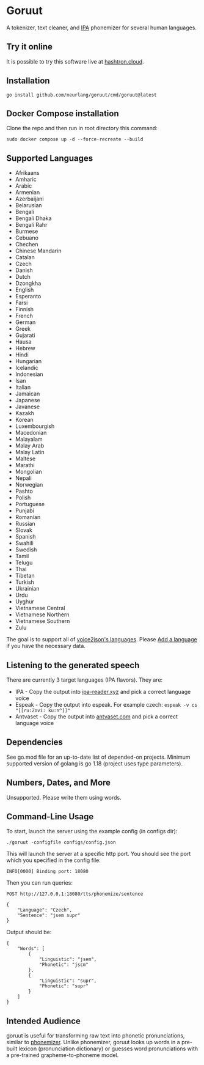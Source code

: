 # Goruut

A tokenizer, text cleaner, and [IPA](https://en.wikipedia.org/wiki/International_Phonetic_Alphabet) phonemizer for several human languages.

## Try it online

It is possible to try this software live at [hashtron.cloud](https://hashtron.cloud/).

## Installation

```
go install github.com/neurlang/goruut/cmd/goruut@latest
```

## Docker Compose installation

Clone the repo and then run in root directory this command:

```
sudo docker compose up -d --force-recreate --build
```

## Supported Languages

* Afrikaans
* Amharic
* Arabic
* Armenian
* Azerbaijani
* Belarusian
* Bengali
* Bengali Dhaka
* Bengali Rahr
* Burmese
* Cebuano
* Chechen
* Chinese Mandarin
* Catalan
* Czech
* Danish
* Dutch
* Dzongkha
* English
* Esperanto
* Farsi
* Finnish
* French
* German
* Greek
* Gujarati
* Hausa
* Hebrew
* Hindi
* Hungarian
* Icelandic
* Indonesian
* Isan
* Italian
* Jamaican
* Japanese
* Javanese
* Kazakh
* Korean
* Luxembourgish
* Macedonian
* Malayalam
* Malay Arab
* Malay Latin
* Maltese
* Marathi
* Mongolian
* Nepali
* Norwegian
* Pashto
* Polish
* Portuguese
* Punjabi
* Romanian
* Russian
* Slovak
* Spanish
* Swahili
* Swedish
* Tamil
* Telugu
* Thai
* Tibetan
* Turkish
* Ukrainian
* Urdu
* Uyghur
* Vietnamese Central
* Vietnamese Northern
* Vietnamese Southern
* Zulu

The goal is to support all of [voice2json's languages](https://github.com/synesthesiam/voice2json-profiles#supported-languages).
Please [Add a language](https://github.com/neurlang/goruut/blob/master/dicts/README.md) if you have the necessary data.

## Listening to the generated speech

There are currently 3 target languages (IPA flavors). They are:

* IPA - Copy the output into [ipa-reader.xyz](http://ipa-reader.xyz/) and pick a correct language voice
* Espeak - Copy the output into espeak. For example czech: `espeak -v cs "[[ru:Zovi: ku:n^]]"`
* Antvaset - Copy the output into [antvaset.com](https://www.antvaset.com/ipa-to-speech) and pick a correct language voice

## Dependencies

See go.mod file for an up-to-date list of depended-on projects. Minimum supported version of golang is go 1.18 (project uses type parameters).

## Numbers, Dates, and More

Unsupported. Please write them using words.

## Command-Line Usage

To start, launch the server using the example config (in configs dir):
```
./goruut -configfile configs/config.json
```
This will launch the server at a specific http port. You should see the port which you specified in the config file:
```
INFO[0000] Binding port: 18080
```
Then you can run queries:

`POST http://127.0.0.1:18080/tts/phonemize/sentence`
```
{
	"Language": "Czech",
	"Sentence": "jsem supr"	
}
```
Output should be:
```
{
	"Words": [
		{
			"Linguistic": "jsem",
			"Phonetic": "jsɛm"
		},
		{
			"Linguistic": "supr",
			"Phonetic": "supr"
		}
	]
}
```
## Intended Audience

goruut is useful for transforming raw text into phonetic pronunciations, similar to [phonemizer](https://github.com/bootphon/phonemizer).
Unlike phonemizer, goruut looks up words in a pre-built lexicon (pronunciation dictionary) or guesses word pronunciations with a pre-trained
grapheme-to-phoneme model.




